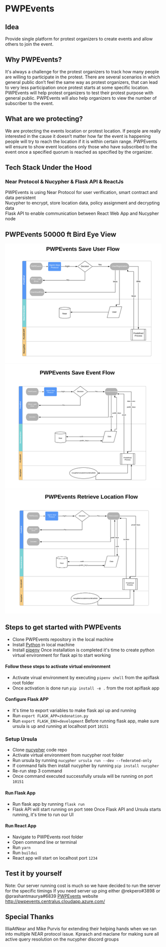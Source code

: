 # PWPEvents

## Idea
Provide single platform for protest organizers to create events and allow others to join the event. 
## Why PWPEvents?
It's always a challenge for the protest organizers to track how many people are willing to participate in the protest.
There are several scenarios in which general public don’t feel the same way as protest organizers, that can lead to very less participation once protest starts at some specific location. 
PWPEvents will help protest organizers to test their protest purpose with general public. 
PWPEvents will also help organizers to view the number of subscriber to the event.
## What are we protecting?
We are protecting the events location or protest location. If people are really interested in the cause it doesn’t matter how far the event is happening people will try to reach the location if it is within certain range.
PWPEvents will ensure to show event locations only those who have subscribed to the event once a specified quorum is reached as specified by the organizer. 
## Tech Stack Under the Hood
### Near Protocol & Nucypher & Flask API & ReactJs
PWPEvents is using Near Protocol for user verification, smart contract and data persistent <br>
Nucypher to encrypt, store location data,  policy assignment and decrypting data <br>
Flask API to enable communication between React Web App and Nucypher node

## PWPEvents 50000 ft Bird Eye View

![](assets/ss1.png)
<br>
![](assets/saveevntflow.png)
<br>
![](assets/retrieveeventflow.png)

## Steps to get started with PWPEvents

 - Clone PWPEvents repository in the local machine 
 - Install [Python](%28https://docs.python-guide.org/starting/install3/osx/%29) in local machine
 - Install [pipenv](https://pipenv-fork.readthedocs.io/en/latest/install.html)
Once installation is completed it's time to create python virtual environment for flask api to start working
#### Follow these steps to activate virtual environment 
 - Activate virual environment by executing `pipenv shell` from the apiflask root folder
 - Once activation is done run `pip install -e .` from the root apiflask app
#### Configure Flask APP
 - It's time to export variables to make flask api up and running 
 - Run `export FLASK_APP=zkdonation.py`
 - Run `export FLASK_ENV=development`
 Before running flask app, make sure ursula is up and running at localhost port `10151`
 ### Setup Ursula 
 
 - Clone [nucypher](https://github.com/nucypher/nucypher) code repo 
 - Activate virtual environment from nucypher root folder
 - Run ursula by running `nucypher ursula run --dev --federated-only` 
 - If command fails then install nucypher by running `pip install nucypher`
 - Re-run step 3 command
 - Once command executed successfully ursula will be running on port `10151`
#### Run Flask App
 - Run flask app by running `flask run`
 - Flask API will start running on port `5000`
Once Flask API and Ursula starts running, it's time to run our UI
#### Run React App
 - Navigate to PWPEvents root folder
 - Open command line or terminal 
 - Run `yarn`
 - Run `buildui`
 - React app will start on localhost port `1234`

 ## Test it by yourself
 Note: Our server running cost is much so we have decided to run the server for the specific timings
 If you need server up ping either @rekpero#3898 or @prashantmaurya#6839
 [PWPEvents](pwpevents.centralus.cloudapp.azure.com) website http://pwpevents.centralus.cloudapp.azure.com/
 
 ## Special Thanks
 IlliaAtNear and Mike Purvis for extending their helping hands when we ran into multiple NEAR protocol issue.
 Kprasch and maclane for making sure all active query resolution on the nucypher discord groups
 
 


